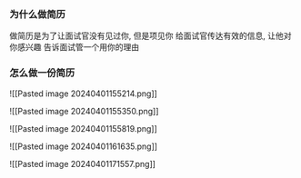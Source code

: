 ### 为什么做简历
做简历是为了让面试官没有见过你, 但是项见你
给面试官传达有效的信息, 让他对你感兴趣
告诉面试管一个用你的理由

### 怎么做一份简历

![[Pasted image 20240401155214.png]]

![[Pasted image 20240401155350.png]]

![[Pasted image 20240401155819.png]]


![[Pasted image 20240401161635.png]]

![[Pasted image 20240401171557.png]]